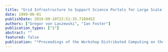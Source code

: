 ```yaml
---
title: "Grid Infrastructure to Support Science Portals for Large Scale Instruments"
date: 1999-06-01
publishDate: 2019-09-10T22:51:35.718945Z
authors: ["Gregor von Laszewski", "Ian Foster"]
publication_types: ["1"]
abstract: ""
featured: false
publication: "*Proceedings of the Workshop Distributed Computing on the Web (DCW)*"
---
```


